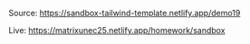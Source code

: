 Source: https://sandbox-tailwind-template.netlify.app/demo19

Live: https://matrixunec25.netlify.app/homework/sandbox
